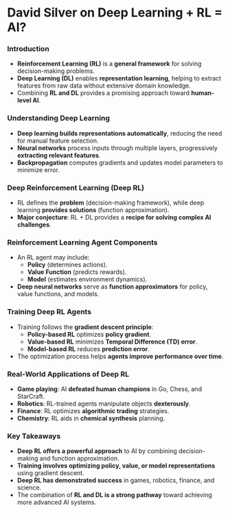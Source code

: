 # David Silver on Deep Learning + RL = AI?

### **Introduction**

- **Reinforcement Learning (RL)** is a **general framework** for solving decision-making problems.
- **Deep Learning (DL)** enables **representation learning**, helping to extract features from raw data without extensive domain knowledge.
- Combining **RL and DL** provides a promising approach toward **human-level AI**.

### **Understanding Deep Learning**

- **Deep learning builds representations automatically**, reducing the need for manual feature selection.
- **Neural networks** process inputs through multiple layers, progressively **extracting relevant features**.
- **Backpropagation** computes gradients and updates model parameters to minimize error.

### **Deep Reinforcement Learning (Deep RL)**

- RL defines the **problem** (decision-making framework), while deep learning **provides solutions** (function approximation).
- **Major conjecture**: RL + DL provides a **recipe for solving complex AI challenges**.

### **Reinforcement Learning Agent Components**

- An RL agent may include:
    - **Policy** (determines actions).
    - **Value Function** (predicts rewards).
    - **Model** (estimates environment dynamics).
- **Deep neural networks** serve as **function approximators** for policy, value functions, and models.

### **Training Deep RL Agents**

- Training follows the **gradient descent principle**:
    - **Policy-based RL** optimizes **policy gradient**.
    - **Value-based RL** minimizes **Temporal Difference (TD) error**.
    - **Model-based RL** reduces **prediction error**.
- The optimization process helps **agents improve performance over time**.

### **Real-World Applications of Deep RL**

- **Game playing**: AI **defeated human champions** in Go, Chess, and StarCraft.
- **Robotics**: RL-trained agents manipulate objects **dexterously**.
- **Finance**: RL optimizes **algorithmic trading** strategies.
- **Chemistry**: RL aids in **chemical synthesis** planning.

### **Key Takeaways**

- **Deep RL offers a powerful approach** to AI by combining decision-making and function approximation.
- **Training involves optimizing policy, value, or model representations** using gradient descent.
- **Deep RL has demonstrated success** in games, robotics, finance, and science.
- The combination of **RL and DL is a strong pathway** toward achieving more advanced AI systems.